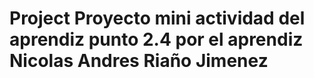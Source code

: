 # Project Proyecto mini actividad del aprendiz punto 2.4 por el aprendiz Nicolas Andres Riaño Jimenez